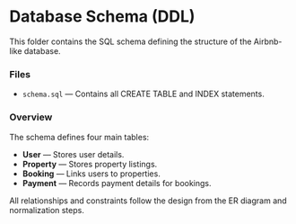 # Database Schema (DDL)

This folder contains the SQL schema defining the structure of the Airbnb-like database.

### Files
- `schema.sql` — Contains all CREATE TABLE and INDEX statements.

### Overview
The schema defines four main tables:
- **User** — Stores user details.
- **Property** — Stores property listings.
- **Booking** — Links users to properties.
- **Payment** — Records payment details for bookings.

All relationships and constraints follow the design from the ER diagram and normalization steps.
